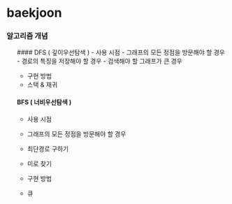 # baekjoon
### 알고리즘 개념
<ul>
#### DFS ( 깊이우선탐색 )
 - 사용 시점 
  - 그래프의 모든 정점을 방문해야 할 경우
  - 경로의 특징을 저장해야 할 경우
  - 검색해야 할 그래프가 큰 경우
  
 - 구현 방법
  - 스택 & 재귀
  
#### BFS ( 너비우선탐색 )
 - 사용 시점
  - 그래프의 모든 정점을 방문해야 할 경우
  - 최단경로 구하기
  - 미로 찾기
 
 - 구현 방법
  - 큐
 
</ul>
